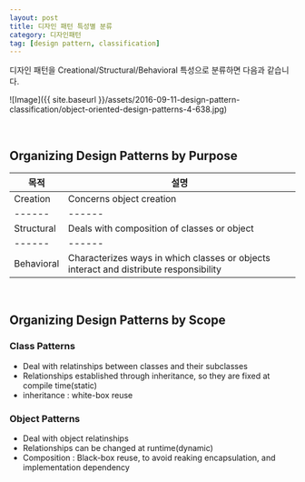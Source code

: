 ```yaml
---
layout: post
title: 디자인 패턴 특성별 분류
category: 디자인패턴
tag: [design pattern, classification]
---
```


디자인 패턴을 Creational/Structural/Behavioral 특성으로 분류하면 다음과 같습니다.

![Image]({{ site.baseurl }}/assets/2016-09-11-design-pattern-classification/object-oriented-design-patterns-4-638.jpg)

<br>

## Organizing Design Patterns by Purpose

목적 | 설명
------ | ------
Creation   | Concerns object creation
------ | ------
Structural | Deals with composition of classes or object
------ | ------
Behavioral | Characterizes ways in which classes or objects interact and distribute responsibility

<br>

## Organizing Design Patterns by Scope

### Class Patterns

* Deal with relatinships between classes and their subclasses
* Relationships established through inheritance, so they are fixed at compile time(static)
* inheritance : white-box reuse

### Object Patterns

* Deal with object relatinships
* Relationships can be changed at runtime(dynamic)
* Composition : Black-box reuse, to avoid reaking encapsulation, and implementation dependency